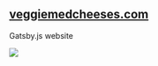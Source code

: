 <a href="https://veggiemedcheeses.com"><h2>veggiemedcheeses.com</h2></a>
<p>Gatsby.js website</p>


<img src="https://user-images.githubusercontent.com/30729360/64202109-a1ff8200-ce90-11e9-9886-58ef54ea9ad5.png">
